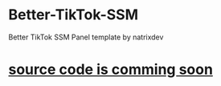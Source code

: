 # Better-TikTok-SSM
Better TikTok SSM Panel template by natrixdev


<h1><a href="https://github.com/natrixdev">source code is comming soon</a></h1>
